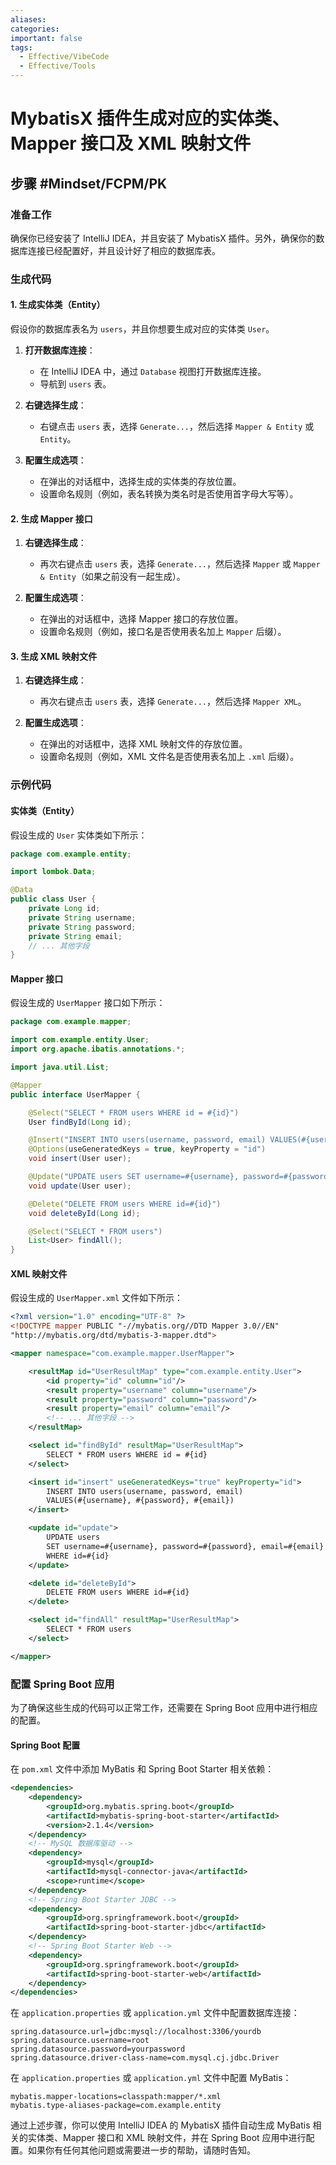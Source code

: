 ```yaml
---
aliases: 
categories: 
important: false
tags:
  - Effective/VibeCode
  - Effective/Tools
---
```

#  MybatisX 插件生成对应的实体类、Mapper 接口及 XML 映射文件

## 步骤  #Mindset/FCPM/PK 
### 准备工作

确保你已经安装了 IntelliJ IDEA，并且安装了 MybatisX 插件。另外，确保你的数据库连接已经配置好，并且设计好了相应的数据库表。

### 生成代码

#### 1. 生成实体类（Entity）

假设你的数据库表名为 `users`，并且你想要生成对应的实体类 `User`。

1. **打开数据库连接**：
   - 在 IntelliJ IDEA 中，通过 `Database` 视图打开数据库连接。
   - 导航到 `users` 表。

2. **右键选择生成**：
   - 右键点击 `users` 表，选择 `Generate...`，然后选择 `Mapper & Entity` 或 `Entity`。

3. **配置生成选项**：
   - 在弹出的对话框中，选择生成的实体类的存放位置。
   - 设置命名规则（例如，表名转换为类名时是否使用首字母大写等）。

#### 2. 生成 Mapper 接口

1. **右键选择生成**：
   - 再次右键点击 `users` 表，选择 `Generate...`，然后选择 `Mapper` 或 `Mapper & Entity`（如果之前没有一起生成）。

2. **配置生成选项**：
   - 在弹出的对话框中，选择 Mapper 接口的存放位置。
   - 设置命名规则（例如，接口名是否使用表名加上 `Mapper` 后缀）。

#### 3. 生成 XML 映射文件

1. **右键选择生成**：
   - 再次右键点击 `users` 表，选择 `Generate...`，然后选择 `Mapper XML`。

2. **配置生成选项**：
   - 在弹出的对话框中，选择 XML 映射文件的存放位置。
   - 设置命名规则（例如，XML 文件名是否使用表名加上 `.xml` 后缀）。

### 示例代码

#### 实体类（Entity）

假设生成的 `User` 实体类如下所示：

```java
package com.example.entity;

import lombok.Data;

@Data
public class User {
    private Long id;
    private String username;
    private String password;
    private String email;
    // ... 其他字段
}
```

#### Mapper 接口

假设生成的 `UserMapper` 接口如下所示：

```java
package com.example.mapper;

import com.example.entity.User;
import org.apache.ibatis.annotations.*;

import java.util.List;

@Mapper
public interface UserMapper {

    @Select("SELECT * FROM users WHERE id = #{id}")
    User findById(Long id);

    @Insert("INSERT INTO users(username, password, email) VALUES(#{username}, #{password}, #{email})")
    @Options(useGeneratedKeys = true, keyProperty = "id")
    void insert(User user);

    @Update("UPDATE users SET username=#{username}, password=#{password}, email=#{email} WHERE id=#{id}")
    void update(User user);

    @Delete("DELETE FROM users WHERE id=#{id}")
    void deleteById(Long id);

    @Select("SELECT * FROM users")
    List<User> findAll();
}
```

#### XML 映射文件

假设生成的 `UserMapper.xml` 文件如下所示：

```xml
<?xml version="1.0" encoding="UTF-8" ?>
<!DOCTYPE mapper PUBLIC "-//mybatis.org//DTD Mapper 3.0//EN"
"http://mybatis.org/dtd/mybatis-3-mapper.dtd">

<mapper namespace="com.example.mapper.UserMapper">

    <resultMap id="UserResultMap" type="com.example.entity.User">
        <id property="id" column="id"/>
        <result property="username" column="username"/>
        <result property="password" column="password"/>
        <result property="email" column="email"/>
        <!-- ... 其他字段 -->
    </resultMap>

    <select id="findById" resultMap="UserResultMap">
        SELECT * FROM users WHERE id = #{id}
    </select>

    <insert id="insert" useGeneratedKeys="true" keyProperty="id">
        INSERT INTO users(username, password, email)
        VALUES(#{username}, #{password}, #{email})
    </insert>

    <update id="update">
        UPDATE users
        SET username=#{username}, password=#{password}, email=#{email}
        WHERE id=#{id}
    </update>

    <delete id="deleteById">
        DELETE FROM users WHERE id=#{id}
    </delete>

    <select id="findAll" resultMap="UserResultMap">
        SELECT * FROM users
    </select>

</mapper>
```

### 配置 Spring Boot 应用

为了确保这些生成的代码可以正常工作，还需要在 Spring Boot 应用中进行相应的配置。

#### Spring Boot 配置

在 `pom.xml` 文件中添加 MyBatis 和 Spring Boot Starter 相关依赖：

```xml
<dependencies>
    <dependency>
        <groupId>org.mybatis.spring.boot</groupId>
        <artifactId>mybatis-spring-boot-starter</artifactId>
        <version>2.1.4</version>
    </dependency>
    <!-- MySQL 数据库驱动 -->
    <dependency>
        <groupId>mysql</groupId>
        <artifactId>mysql-connector-java</artifactId>
        <scope>runtime</scope>
    </dependency>
    <!-- Spring Boot Starter JDBC -->
    <dependency>
        <groupId>org.springframework.boot</groupId>
        <artifactId>spring-boot-starter-jdbc</artifactId>
    </dependency>
    <!-- Spring Boot Starter Web -->
    <dependency>
        <groupId>org.springframework.boot</groupId>
        <artifactId>spring-boot-starter-web</artifactId>
    </dependency>
</dependencies>
```

在 `application.properties` 或 `application.yml` 文件中配置数据库连接：

```properties
spring.datasource.url=jdbc:mysql://localhost:3306/yourdb
spring.datasource.username=root
spring.datasource.password=yourpassword
spring.datasource.driver-class-name=com.mysql.cj.jdbc.Driver
```

在 `application.properties` 或 `application.yml` 文件中配置 MyBatis：

```properties
mybatis.mapper-locations=classpath:mapper/*.xml
mybatis.type-aliases-package=com.example.entity
```

通过上述步骤，你可以使用 IntelliJ IDEA 的 MybatisX 插件自动生成 MyBatis 相关的实体类、Mapper 接口和 XML 映射文件，并在 Spring Boot 应用中进行配置。如果你有任何其他问题或需要进一步的帮助，请随时告知。